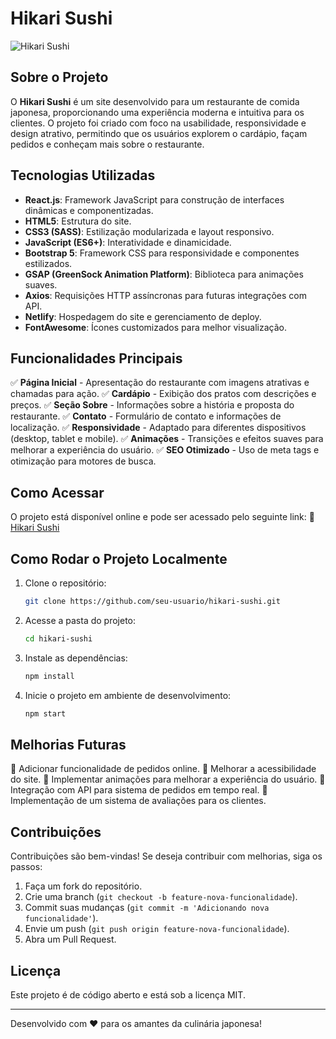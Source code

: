 # Hikari Sushi

![Hikari Sushi](https://hikari-sushi.netlify.app/logo.png)

## Sobre o Projeto
O **Hikari Sushi** é um site desenvolvido para um restaurante de comida japonesa, proporcionando uma experiência moderna e intuitiva para os clientes. O projeto foi criado com foco na usabilidade, responsividade e design atrativo, permitindo que os usuários explorem o cardápio, façam pedidos e conheçam mais sobre o restaurante.

## Tecnologias Utilizadas
- **React.js**: Framework JavaScript para construção de interfaces dinâmicas e componentizadas.
- **HTML5**: Estrutura do site.
- **CSS3 (SASS)**: Estilização modularizada e layout responsivo.
- **JavaScript (ES6+)**: Interatividade e dinamicidade.
- **Bootstrap 5**: Framework CSS para responsividade e componentes estilizados.
- **GSAP (GreenSock Animation Platform)**: Biblioteca para animações suaves.
- **Axios**: Requisições HTTP assíncronas para futuras integrações com API.
- **Netlify**: Hospedagem do site e gerenciamento de deploy.
- **FontAwesome**: Ícones customizados para melhor visualização.

## Funcionalidades Principais
✅ **Página Inicial** - Apresentação do restaurante com imagens atrativas e chamadas para ação.
✅ **Cardápio** - Exibição dos pratos com descrições e preços.
✅ **Seção Sobre** - Informações sobre a história e proposta do restaurante.
✅ **Contato** - Formulário de contato e informações de localização.
✅ **Responsividade** - Adaptado para diferentes dispositivos (desktop, tablet e mobile).
✅ **Animações** - Transições e efeitos suaves para melhorar a experiência do usuário.
✅ **SEO Otimizado** - Uso de meta tags e otimização para motores de busca.

## Como Acessar
O projeto está disponível online e pode ser acessado pelo seguinte link:
🔗 [Hikari Sushi](https://hikari-sushi.netlify.app/)


## Como Rodar o Projeto Localmente
1. Clone o repositório:
   ```sh
   git clone https://github.com/seu-usuario/hikari-sushi.git
   ```
2. Acesse a pasta do projeto:
   ```sh
   cd hikari-sushi
   ```
3. Instale as dependências:
   ```sh
   npm install
   ```
4. Inicie o projeto em ambiente de desenvolvimento:
   ```sh
   npm start
   ```

## Melhorias Futuras
🔹 Adicionar funcionalidade de pedidos online.
🔹 Melhorar a acessibilidade do site.
🔹 Implementar animações para melhorar a experiência do usuário.
🔹 Integração com API para sistema de pedidos em tempo real.
🔹 Implementação de um sistema de avaliações para os clientes.

## Contribuições
Contribuições são bem-vindas! Se deseja contribuir com melhorias, siga os passos:
1. Faça um fork do repositório.
2. Crie uma branch (`git checkout -b feature-nova-funcionalidade`).
3. Commit suas mudanças (`git commit -m 'Adicionando nova funcionalidade'`).
4. Envie um push (`git push origin feature-nova-funcionalidade`).
5. Abra um Pull Request.

## Licença
Este projeto é de código aberto e está sob a licença MIT.

---
Desenvolvido com ❤️ para os amantes da culinária japonesa!

